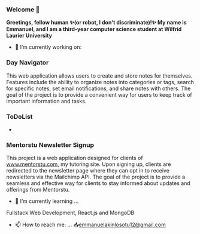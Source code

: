### Welcome 👋

**Greetings, fellow human ✨(or robot, I don't discriminate)!✨ My name is Emmanuel, and I am a third-year computer science student at Wilfrid Laurier University** 

- 🔭 I’m currently working on:

### Day Navigator
This web application allows users to create and store notes for themselves. Features include the ability to organize notes into categories or tags, search for specific notes, set email notifications, and share notes with others. The goal of the project is to provide a convenient way for users to keep track of important information and tasks.

### ToDoList
-

### Mentorstu Newsletter Signup
This project is a web application designed for clients of www.mentorstu.com, my tutoring site. Upon signing up, clients are redirected to the newsletter page where they can opt in to receive newsletters via the Mailchimp API. The goal of the project is to provide a seamless and effective way for clients to stay informed about updates and offerings from Mentorstu.

- 🌱 I’m currently learning ...

Fullstack Web Development, React.js and MongoDB


- 📫 How to reach me: ...
📥emmanuelakinlosotu12@gmail.com


